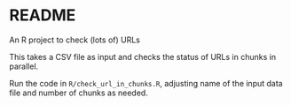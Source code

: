 # README

An R project to check (lots of) URLs

This takes a CSV file as input and checks the status of URLs in chunks in parallel.

Run the code in `R/check_url_in_chunks.R`, adjusting name of the input data file and number of chunks as needed.